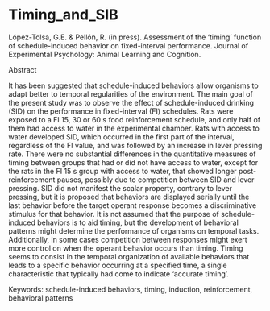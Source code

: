# Timing_and_SIB
 
 
López-Tolsa, G.E. & Pellón, R. (in press). Assessment of the ‘timing’ function of schedule-induced behavior on fixed-interval performance. Journal of Experimental Psychology: Animal Learning and Cognition.


Abstract

It has been suggested that schedule-induced behaviors allow organisms to adapt better to temporal regularities of the environment. The main goal of the present study was to observe the effect of schedule-induced drinking (SID) on the performance in fixed-interval (FI) schedules. Rats were exposed to a FI 15, 30 or 60 s food reinforcement schedule, and only half of them had access to water in the experimental chamber. Rats with access to water developed SID, which occurred in the first part of the interval, regardless of the FI value, and was followed by an increase in lever pressing rate. There were no substantial differences in the quantitative measures of timing between groups that had or did not have access to water, except for the rats in the FI 15 s group with access to water, that showed longer post-reinforcement pauses, possibly due to competition between SID and lever pressing. SID did not manifest the scalar property, contrary to lever pressing, but it is proposed that behaviors are displayed serially until the last behavior before the target operant response becomes a discriminative stimulus for that behavior. It is not assumed that the purpose of schedule-induced behaviors is to aid timing, but the development of behavioral patterns might determine the performance of organisms on temporal tasks. Additionally, in some cases competition between responses might exert more control on when the operant behavior occurs than timing. Timing seems to consist in the temporal organization of available behaviors that leads to a specific behavior occurring at a specified time, a single characteristic that typically had come to indicate ‘accurate timing’.

Keywords: schedule-induced behaviors, timing, induction, reinforcement, behavioral patterns

